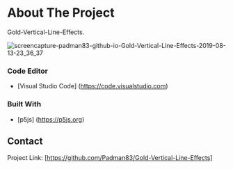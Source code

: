 # About The Project 
Gold-Vertical-Line-Effects.

![screencapture-padman83-github-io-Gold-Vertical-Line-Effects-2019-08-13-23_36_37](https://user-images.githubusercontent.com/45048950/62955268-532b7300-be23-11e9-838b-1d45dfb8710a.png)

### Code Editor
* [Visual Studio Code] (https://code.visualstudio.com)

### Built With
* [p5js] (https://p5js.org)

## Contact

Project Link: [https://github.com/Padman83/Gold-Vertical-Line-Effects]
